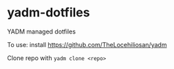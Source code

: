 # yadm-dotfiles

YADM managed dotfiles

To use: install https://github.com/TheLocehiliosan/yadm

Clone repo with ``yadm clone <repo>``
